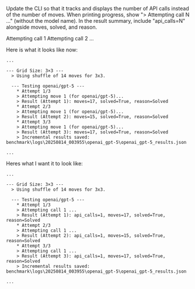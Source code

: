 Update the CLI so that it tracks and displays the number of API calls instead of the number of moves. When printing progress, show "> Attempting call N ..." (without the model name). In the result summary, include "api_calls=N" alongside moves, solved, and reason.

Attempting call 1
Attempting call 2
...

Here is what it looks like now:

```
...

--- Grid Size: 3×3 ---
  > Using shuffle of 14 moves for 3x3.

  --- Testing openai/gpt-5 ---
    * Attempt 1/3
    > Attempting move 1 (for openai/gpt-5)...
    > Result (Attempt 1): moves=17, solved=True, reason=Solved
    * Attempt 2/3
    > Attempting move 1 (for openai/gpt-5)...
    > Result (Attempt 2): moves=15, solved=True, reason=Solved
    * Attempt 3/3
    > Attempting move 1 (for openai/gpt-5)...
    > Result (Attempt 3): moves=17, solved=True, reason=Solved
    > Incremental results saved: benchmark\logs\20250814_003955\openai_gpt-5\openai_gpt-5_results.json

...
```
Heres what I want it to look like:

```
...

--- Grid Size: 3×3 ---
  > Using shuffle of 14 moves for 3x3.

  --- Testing openai/gpt-5 ---
    * Attempt 1/3
    > Attempting call 1 ...
    > Result (Attempt 1): api_calls=1, moves=17, solved=True, reason=Solved
    * Attempt 2/3
    > Attempting call 1 ...
    > Result (Attempt 2): api_calls=1, moves=15, solved=True, reason=Solved
    * Attempt 3/3
    > Attempting call 1 ...
    > Result (Attempt 3): api_calls=1, moves=17, solved=True, reason=Solved
    > Incremental results saved: benchmark\logs\20250814_003955\openai_gpt-5\openai_gpt-5_results.json

...
```
